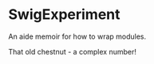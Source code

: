 

# SwigExperiment #

An aide memoir for how to wrap modules.

That old chestnut - a complex number!

